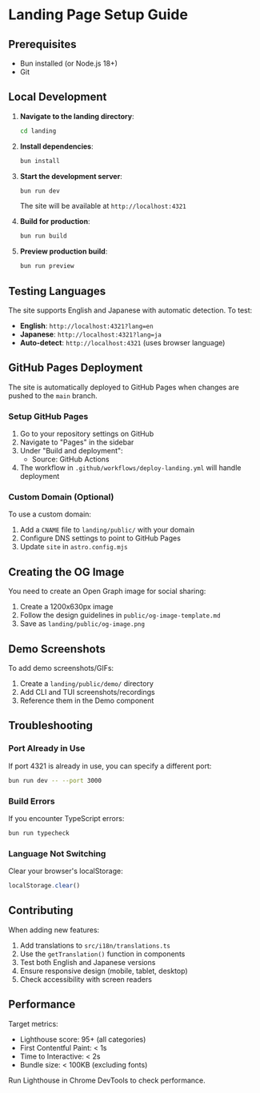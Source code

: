 # Landing Page Setup Guide

## Prerequisites

- Bun installed (or Node.js 18+)
- Git

## Local Development

1. **Navigate to the landing directory**:
   ```bash
   cd landing
   ```

2. **Install dependencies**:
   ```bash
   bun install
   ```

3. **Start the development server**:
   ```bash
   bun run dev
   ```
   
   The site will be available at `http://localhost:4321`

4. **Build for production**:
   ```bash
   bun run build
   ```

5. **Preview production build**:
   ```bash
   bun run preview
   ```

## Testing Languages

The site supports English and Japanese with automatic detection. To test:

- **English**: `http://localhost:4321?lang=en`
- **Japanese**: `http://localhost:4321?lang=ja`
- **Auto-detect**: `http://localhost:4321` (uses browser language)

## GitHub Pages Deployment

The site is automatically deployed to GitHub Pages when changes are pushed to the `main` branch.

### Setup GitHub Pages

1. Go to your repository settings on GitHub
2. Navigate to "Pages" in the sidebar
3. Under "Build and deployment":
   - Source: GitHub Actions
4. The workflow in `.github/workflows/deploy-landing.yml` will handle deployment

### Custom Domain (Optional)

To use a custom domain:

1. Add a `CNAME` file to `landing/public/` with your domain
2. Configure DNS settings to point to GitHub Pages
3. Update `site` in `astro.config.mjs`

## Creating the OG Image

You need to create an Open Graph image for social sharing:

1. Create a 1200x630px image
2. Follow the design guidelines in `public/og-image-template.md`
3. Save as `landing/public/og-image.png`

## Demo Screenshots

To add demo screenshots/GIFs:

1. Create a `landing/public/demo/` directory
2. Add CLI and TUI screenshots/recordings
3. Reference them in the Demo component

## Troubleshooting

### Port Already in Use

If port 4321 is already in use, you can specify a different port:
```bash
bun run dev -- --port 3000
```

### Build Errors

If you encounter TypeScript errors:
```bash
bun run typecheck
```

### Language Not Switching

Clear your browser's localStorage:
```js
localStorage.clear()
```

## Contributing

When adding new features:

1. Add translations to `src/i18n/translations.ts`
2. Use the `getTranslation()` function in components
3. Test both English and Japanese versions
4. Ensure responsive design (mobile, tablet, desktop)
5. Check accessibility with screen readers

## Performance

Target metrics:
- Lighthouse score: 95+ (all categories)
- First Contentful Paint: < 1s
- Time to Interactive: < 2s
- Bundle size: < 100KB (excluding fonts)

Run Lighthouse in Chrome DevTools to check performance.

